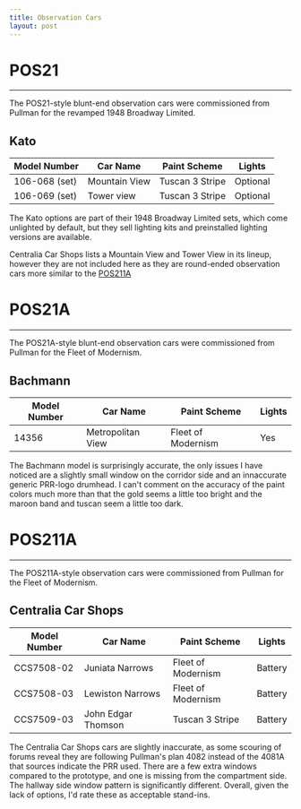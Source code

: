 ```yaml
---
title: Observation Cars
layout: post
---
```


# POS21
---

The POS21-style blunt-end observation cars were commissioned from Pullman for the revamped 1948 Broadway Limited.

## Kato

| Model Number  | Car Name        | Paint Scheme       | Lights   |
|---------------|-----------------|--------------------|----------|
| 106-068 (set) | Mountain View   | Tuscan 3 Stripe    | Optional |
| 106-069 (set) | Tower view      | Tuscan 3 Stripe    | Optional |


The Kato options are part of their 1948 Broadway Limited sets, which come unlighted by default, but they sell lighting kits and preinstalled lighting versions are available.

Centralia Car Shops lists a Mountain View and Tower View in its lineup, however they are not included here as they are round-ended observation cars more similar to the [POS211A](#pos211a)


# POS21A
---
 The POS21A-style blunt-end observation cars were commissioned from Pullman for the Fleet of Modernism.

## Bachmann

| Model Number  | Car Name          | Paint Scheme       | Lights |
|---------------|-------------------|--------------------|--------|
| 14356         | Metropolitan View | Fleet of Modernism | Yes    |


The Bachmann model is surprisingly accurate, the only issues I have noticed are a slightly small window on the corridor side and an innaccurate generic PRR-logo drumhead. I can't comment on the accuracy of the paint colors much more than that the gold seems a little too bright and the maroon band and tuscan seem a little too dark.

# POS211A
---

The POS211A-style observation cars were commissioned from Pullman for the Fleet of Modernism.

## Centralia Car Shops

| Model Number | Car Name           | Paint Scheme       | Lights  |
|--------------|--------------------|--------------------|---------|
| CCS7508-02   | Juniata Narrows    | Fleet of Modernism | Battery |
| CCS7508-03   | Lewiston Narrows   | Fleet of Modernism | Battery |
| CCS7509-03   | John Edgar Thomson | Tuscan 3 Stripe    | Battery |


The Centralia Car Shops cars are slightly inaccurate, as some scouring of forums reveal they are following Pullman's plan 4082 instead of the 4081A that sources indicate the PRR used. There are a few extra windows compared to the prototype, and one is missing from the compartment side. The hallway side window pattern is significantly different. Overall, given the lack of options, I'd rate these as acceptable stand-ins.